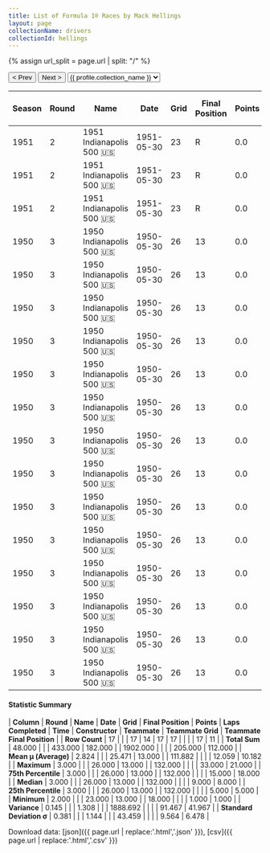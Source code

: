 ```yaml
---
title: List of Formula 1® Races by Mack Hellings
layout: page
collectionName: drivers
collectionId: hellings
---
```


{% assign url_split = page.url | split: "/" %}
<div id="collection-navigation">
<button onclick="selector.options[selector.selectedIndex-1].value && (window.location = selector.options[selector.selectedIndex-1].value);">&lt; Prev</button>
<button onclick="selector.options[selector.selectedIndex+1].value && (window.location = selector.options[selector.selectedIndex+1].value);">Next &gt;</button>
<select id="selector" onchange="this.options[this.selectedIndex].value && (window.location = this.options[this.selectedIndex].value);">
  {% for collectionId in site.data[page.collectionName].refs %}
    {% if collectionId == page.collectionId %}
      {% assign selected = "selected" %}
    {% else %}
      {% assign selected = "" %}
    {% endif %}
    {% assign profile = site.data[page.collectionName][collectionId].profile %}
    <option value="/f1/{{ page.collectionName }}/{{ collectionId }}/{{ url_split[4] }}" {{ selected }}>{{ profile.collection_name }}</option>
  {% endfor %}
</select>
</div>

| Season | Round | Name | Date | Grid | Final Position | Points | Laps Completed | Time | Constructor | Teammate | Teammate Grid | Teammate Final Position |
|--|--|--|--|--|--|--|--|--|--|--|--|--|
| 1951 | 2 | 1951 Indianapolis 500 🇺🇸 | 1951-05-30 | 23 | R | 0.0 | 18 |   | Deidt 🇺🇸 | [Duane Carter 🇺🇸](/f1/drivers/darter) | 4 | 8 |
| 1951 | 2 | 1951 Indianapolis 500 🇺🇸 | 1951-05-30 | 23 | R | 0.0 | 18 |   | Deidt 🇺🇸 | [Tony Bettenhausen 🇺🇸](/f1/drivers/bettenhausen) | 9 | R |
| 1951 | 2 | 1951 Indianapolis 500 🇺🇸 | 1951-05-30 | 23 | R | 0.0 | 18 |   | Deidt 🇺🇸 | [Mauri Rose 🇺🇸](/f1/drivers/rose) | 5 | R |
| 1950 | 3 | 1950 Indianapolis 500 🇺🇸 | 1950-05-30 | 26 | 13 | 0.0 | 132 |   | Kurtis Kraft 🇺🇸 | [Johnnie Parsons 🇺🇸](/f1/drivers/parsons) | 5 | 1 |
| 1950 | 3 | 1950 Indianapolis 500 🇺🇸 | 1950-05-30 | 26 | 13 | 0.0 | 132 |   | Kurtis Kraft 🇺🇸 | [Cecil Green 🇺🇸](/f1/drivers/green) | 12 | 4 |
| 1950 | 3 | 1950 Indianapolis 500 🇺🇸 | 1950-05-30 | 26 | 13 | 0.0 | 132 |   | Kurtis Kraft 🇺🇸 | [Joie Chitwood 🇺🇸](/f1/drivers/chitwood) | 9 | 5 |
| 1950 | 3 | 1950 Indianapolis 500 🇺🇸 | 1950-05-30 | 26 | 13 | 0.0 | 132 |   | Kurtis Kraft 🇺🇸 | [Walt Faulkner 🇺🇸](/f1/drivers/faulkner) | 1 | 7 |
| 1950 | 3 | 1950 Indianapolis 500 🇺🇸 | 1950-05-30 | 26 | 13 | 0.0 | 132 |   | Kurtis Kraft 🇺🇸 | [Pat Flaherty 🇺🇸](/f1/drivers/flaherty) | 11 | 10 |
| 1950 | 3 | 1950 Indianapolis 500 🇺🇸 | 1950-05-30 | 26 | 13 | 0.0 | 132 |   | Kurtis Kraft 🇺🇸 | [Jack McGrath 🇺🇸](/f1/drivers/mcgrath) | 6 | 14 |
| 1950 | 3 | 1950 Indianapolis 500 🇺🇸 | 1950-05-30 | 26 | 13 | 0.0 | 132 |   | Kurtis Kraft 🇺🇸 | [Johnny McDowell 🇺🇸](/f1/drivers/mcdowell) | 33 | 18 |
| 1950 | 3 | 1950 Indianapolis 500 🇺🇸 | 1950-05-30 | 26 | 13 | 0.0 | 132 |   | Kurtis Kraft 🇺🇸 | [Walt Brown 🇺🇸](/f1/drivers/walt_brown) | 20 | 19 |
| 1950 | 3 | 1950 Indianapolis 500 🇺🇸 | 1950-05-30 | 26 | 13 | 0.0 | 132 |   | Kurtis Kraft 🇺🇸 | [Jerry Hoyt 🇺🇸](/f1/drivers/hoyt) | 15 | 21 |
| 1950 | 3 | 1950 Indianapolis 500 🇺🇸 | 1950-05-30 | 26 | 13 | 0.0 | 132 |   | Kurtis Kraft 🇺🇸 | [Fred Agabashian 🇺🇸](/f1/drivers/agabashian) | 2 | R |
| 1950 | 3 | 1950 Indianapolis 500 🇺🇸 | 1950-05-30 | 26 | 13 | 0.0 | 132 |   | Kurtis Kraft 🇺🇸 | [Jimmy Jackson 🇺🇸](/f1/drivers/jackson) | 32 | R |
| 1950 | 3 | 1950 Indianapolis 500 🇺🇸 | 1950-05-30 | 26 | 13 | 0.0 | 132 |   | Kurtis Kraft 🇺🇸 | [Sam Hanks 🇺🇸](/f1/drivers/hanks) | 25 | R |
| 1950 | 3 | 1950 Indianapolis 500 🇺🇸 | 1950-05-30 | 26 | 13 | 0.0 | 132 |   | Kurtis Kraft 🇺🇸 | [Duke Dinsmore 🇺🇸](/f1/drivers/dinsmore) | 7 | R |
| 1950 | 3 | 1950 Indianapolis 500 🇺🇸 | 1950-05-30 | 26 | 13 | 0.0 | 132 |   | Kurtis Kraft 🇺🇸 | [Tony Bettenhausen 🇺🇸](/f1/drivers/bettenhausen) | 9 | 5 |

#### Statistic Summary

| **Column** | **Round** | **Name** | **Date** | **Grid** | **Final Position** | **Points** | **Laps Completed** | **Time** | **Constructor** | **Teammate** | **Teammate Grid** | **Teammate Final Position** |
| **Row Count** | 17 |  |  | 17 | 14 | 17 | 17 |  |  |  | 17 | 11 |
| **Total Sum** | 48.000 |  |  | 433.000 | 182.000 |  | 1902.000 |  |  |  | 205.000 | 112.000 |
| **Mean μ (Average)** | 2.824 |  |  | 25.471 | 13.000 |  | 111.882 |  |  |  | 12.059 | 10.182 |
| **Maximum** | 3.000 |  |  | 26.000 | 13.000 |  | 132.000 |  |  |  | 33.000 | 21.000 |
| **75th Percentile** | 3.000 |  |  | 26.000 | 13.000 |  | 132.000 |  |  |  | 15.000 | 18.000 |
| **Median** | 3.000 |  |  | 26.000 | 13.000 |  | 132.000 |  |  |  | 9.000 | 8.000 |
| **25th Percentile** | 3.000 |  |  | 26.000 | 13.000 |  | 132.000 |  |  |  | 5.000 | 5.000 |
| **Minimum** | 2.000 |  |  | 23.000 | 13.000 |  | 18.000 |  |  |  | 1.000 | 1.000 |
| **Variance** | 0.145 |  |  | 1.308 |  |  | 1888.692 |  |  |  | 91.467 | 41.967 |
| **Standard Deviation σ** | 0.381 |  |  | 1.144 |  |  | 43.459 |  |  |  | 9.564 | 6.478 |

Download data: [json]({{ page.url | replace:'.html','.json' }}), [csv]({{ page.url | replace:'.html','.csv' }})
